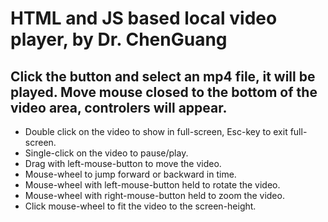 # HTML and JS based local video player, by Dr. ChenGuang
## Click the button and select an mp4 file, it will be played. Move mouse closed to the bottom of the video area, controlers will appear.
- Double click on the video to show in full-screen, Esc-key to exit full-screen.
- Single-click on the video to pause/play. 
- Drag with left-mouse-button to move the video.
- Mouse-wheel to jump forward or backward in time.
- Mouse-wheel with left-mouse-button held to rotate the video.
- Mouse-wheel with right-mouse-button held to zoom the video.
- Click mouse-wheel to fit the video to the screen-height.
